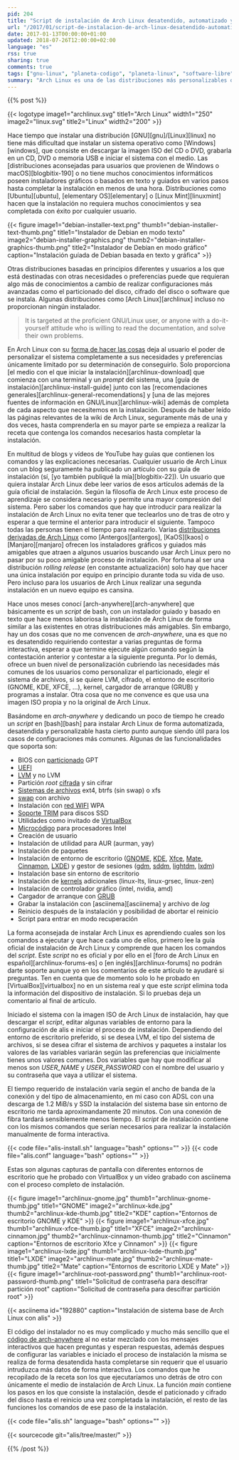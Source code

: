 ```yaml
---
pid: 204
title: "Script de instalación de Arch Linux desatendido, automatizado y personalizable"
url: "/2017/01/script-de-instalacion-de-arch-linux-desatendido-automatizado-y-personalizable/"
date: 2017-01-13T00:00:00+01:00
updated: 2018-07-26T12:00:00+02:00
language: "es"
rss: true
sharing: true
comments: true
tags: ["gnu-linux", "planeta-codigo", "planeta-linux", "software-libre"]
summary: "Arch Linux es una de las distribuciones más personalizables de GNU/Linux pero cuya instalación requiere leer una buena cantidad de documentación para saber que comandos ejecutar en el _prompt_ del sistema en el que te deja se medio de instalación. Algunos usuarios eligen una distribución como Antergos, KaOS o Manjaro con un instalalador gráfico y guiado simplemente por el hecho de no enfrentarse al instalador de Arch Linux. Ejecutar un comando y esperar a que termine para introducir otro es lento y requiere de atención. "
---
```


{{% post %}}

{{< logotype image1="archlinux.svg" title1="Arch Linux" width1="250" image2="linux.svg" title2="Linux" width2="200" >}}

Hace tiempo que instalar una distribución [GNU][gnu]/[Linux][linux] no tiene más dificultad que instalar un sistema operativo como [Windows][windows], que consiste en descargar la imagen ISO del CD o DVD, grabarla en un CD, DVD o memoria USB e iniciar el sistema con el medio. Las [distribuciones aconsejadas para usuarios que provienen de Windows o macOS][blogbitix-190] o no tiene muchos conocimientos informáticos poseen instaladores gráficos o basados en texto y guiados en varios pasos hasta completar la instalación en menos de una hora. Distribuciones como [Ubuntu][ubuntu], [elementary OS][elementary] o [Linux Mint][linuxmint] hacen que la instalación no requiera muchos conocimientos y sea completada con éxito por cualquier usuario.

{{< figure
    image1="debian-installer-text.png" thumb1="debian-installer-text-thumb.png" title1="Instalador de Debian en modo texto"
    image2="debian-installer-graphics.png" thumb2="debian-installer-graphics-thumb.png" title2="Instalador de Debian en modo gráfico"
    caption="Instalación guíada de Debian basada en texto y gráfica" >}}

Otras distribuciones basadas en principios diferentes y usuarios a los que está destinadas con otras necesidades o preferencias puede que requieran algo más de conocimientos a cambio de realizar configuraciones más avanzadas como el particionado del disco, cifrado del disco o software que se instala. Algunas distribuciones como [Arch Linux][archlinux] incluso no proporcionan ningún instalador.

> It is targeted at the proficient GNU/Linux user, or anyone with a do-it-yourself attitude who is
> willing to read the documentation, and solve their own problems.

En Arch Linux con su [forma de hacer las cosas](https://wiki.archlinux.org/index.php/Arch_Linux) deja al usuario el poder de personalizar el sistema completamente a sus necesidades y preferencias únicamente limitado por su determinación de conseguirlo. Solo proporciona [el medio con el que iniciar la instalación][archlinux-download] que comienza con una terminal y un _prompt_ del sistema, una [guía de instalación][archlinux-install-guide] junto con las [recomendaciones generales][archlinux-general-recomendations] y [una de las mejores fuentes de información en GNU/Linux][archlinux-wiki] además de completa de cada aspecto que necesitemos en la instalación. Después de haber leído las páginas relevantes de la wiki de Arch Linux, seguramente más de una y dos veces, hasta comprenderla en su mayor parte se empieza a realizar la receta que contenga los comandos necesarios hasta completar la instalación.

En multitud de blogs y vídeos de YouTube hay guías que contienen los comandos y las explicaciones necesarias. Cualquier usuario de Arch Linux con un blog seguramente ha publicado un artículo con su guía de instalación (sí, [yo también publiqué la mía][blogbitix-22]). Un usuario que quiera instalar Arch Linux debe leer varios de esos artículos además de la guía oficial de instalación. Según la filosofía de Arch Linux este proceso de aprendizaje se considera necesario y permite una mayor compresión del sistema. Pero saber los comandos que hay que introducir para realizar la instalación de Arch Linux no evita tener que teclearlos uno de tras de otro y esperar a que termine el anterior para introducir el siguiente. Tampoco todas las personas tienen el tiempo para realizarlo. Varias [distribuciones derivadas de Arch Linux](https://wiki.archlinux.org/index.php/Arch-based_distributions) como [Antergos][antergos], [KaOS][kaos] o [Manjaro][manjaro] ofrecen los instaladores gráficos y guiados más amigables que atraen a algunos usuarios buscando usar Arch Linux pero no pasar por su poco amigable proceso de instalación. Por fortuna al ser una distribución _rolling release_ (en constante actualización) solo hay que hacer una única instalación por equipo en principio durante toda su vida de uso. Pero incluso para los usuarios de Arch Linux realizar una segunda instalación en un nuevo equipo es cansina.

Hace unos meses conocí [arch-anywhere][arch-anywhere] que básicamente es un _script_ de bash, con un instalador guiado y basado en texto que hace menos laboriosa la instalación de Arch Linux de forma similar a las existentes en otras distribuciones más amigables. Sin embargo, hay un dos cosas que no me convencen de _arch-anywhere_, una es que no es desatendido requiriendo contestar a varias preguntas de forma interactiva, esperar a que termine ejecute algún comando según la contestación anterior y contestar a la siguiente pregunta. Por lo demás, ofrece un buen nivel de personalización cubriendo las necesidades más comunes de los usuarios como personalizar el particionado, elegir el sistema de archivos, si se quiere LVM, cifrado, el entorno de escritorio (GNOME, KDE, XFCE, ...), kernel, cargador de arranque (GRUB) y programas a instalar. Otra cosa que no me convence es que usa una imagen ISO propia y no la original de Arch Linux.

Basándome en _arch-anywhere_ y dedicando un poco de tiempo he creado un _script_ en [bash][bash] para instalar Arch Linux de forma automatizada, desatendida y personalizable hasta cierto punto aunque siendo útil para los casos de configuraciones más comunes. Algunas de las funcionalidades que soporta son:

* BIOS con [particionado](https://wiki.archlinux.org/index.php/Partitioning) GPT
* [UEFI](https://wiki.archlinux.org/index.php/Unified_Extensible_Firmware_Interface)
* [LVM](https://wiki.archlinux.org/index.php/LVM) y no LVM
* Partición _root_ [cifrada](https://wiki.archlinux.org/index.php/Dm-crypt/Encrypting_an_entire_system) y sin cifrar
* [Sistemas de archivos](https://wiki.archlinux.org/index.php/File_systems) ext4, btrfs (sin swap) o xfs
* [swap](https://wiki.archlinux.org/index.php/Swap) con archivo
* Instalación con [red WIFI](https://wiki.archlinux.org/index.php/Wireless_network_configuration) WPA
* [Soporte TRIM](https://wiki.archlinux.org/index.php/Solid_State_Drives) para discos SSD
* Utilidades como invitado de [VirtualBox](https://wiki.archlinux.org/index.php/VirtualBox)
* [Microcódigo](https://wiki.archlinux.org/index.php/Microcode) para procesadores Intel
* Creación de usuario
* Instalación de utilidad para AUR (aurman, yay)
* Instalación de paquetes
* Instalación de entorno de escritorio ([GNOME](https://wiki.archlinux.org/index.php/GNOME), [KDE](https://wiki.archlinux.org/index.php/KDE), [Xfce](https://wiki.archlinux.org/index.php/Xfce), [Mate](https://wiki.archlinux.org/index.php/MATE), [Cinnamon](https://wiki.archlinux.org/index.php/Cinnamon), [LXDE](https://wiki.archlinux.org/index.php/LXDE)) y gestor de sesiones ([gdm](https://wiki.archlinux.org/index.php/GDM), [sddm](https://wiki.archlinux.org/index.php/SDDM), [lightdm](https://wiki.archlinux.org/index.php/LightDM), [lxdm](https://wiki.archlinux.org/index.php/LXDM))
* Instalación base sin entorno de escritorio
* Instalación de [kernels](https://wiki.archlinux.org/index.php/Kernels) adicionales (linux-lts, linux-grsec, linux-zen)
* Instalación de controlador gráfico (intel, nvidia, amd)
* Cargador de arranque con [GRUB](https://wiki.archlinux.org/index.php/GRUB)
* Grabar la instalación con [asciinema][asciinema] y archivo de _log_
* Reinicio después de la instalación y posibilidad de abortar el reinicio
* Script para entrar en modo recuperación

La forma aconsejada de instalar Arch Linux es aprendiendo cuales son los comandos a ejecutar y que hace cada uno de ellos, primero lee la guía oficial de instalación de Arch Linux y comprende que hacen los comandos del _script_. Este _script_ no es oficial y por ello en el [foro de Arch Linux en español][archlinux-forums-es] o [en inglés][archlinux-forums] no podrán darte soporte aunque yo en los comentarios de este artículo te ayudaré si preguntas. Ten en cuenta que de momento solo lo he probado en [VirtualBox][virtualbox] no en un sistema real y que este _script_ elimina toda la información del dispositivo de instalación. Si lo pruebas deja un comentario al final de artículo.

Iniciado el sistema con la imagen ISO de Arch Linux de instalación, hay que descargar el _script_, editar algunas variables de entorno para la configuración de alis e iniciar el proceso de instalación. Dependiendo del entorno de escritorio preferido, si se desea LVM, el tipo del sistema de archivos, si se desea cifrar el sistema de archivos y paquetes a instalar los valores de las variables variarán según las preferencias que inicialmente tienes unos valores comunes. Dos variables que hay que modificar al menos son _USER\_NAME_ y _USER\_PASSWORD_ con el nombre del usuario y su contraseña que vaya a utilizar el sistema.

El tiempo requerido de instalación varía según el ancho de banda de la conexión y del tipo de almacenamiento, en mi caso con ADSL con una descarga de 1.2 MiB/s y SSD la instalación del sistema base sin entorno de escritorio me tarda aproximandamente 20 minutos. Con una conexión de fibra tardará sensiblemente menos tiempo. El _script_ de instalación contiene con los mismos comandos que serían necesarios para realizar la instalación manualmente de forma interactiva.

{{< code file="alis-install.sh" language="bash" options="" >}}
{{< code file="alis.conf" language="bash" options="" >}}

Estas son algunas capturas de pantalla con diferentes entornos de escritorio que he probado con VirtualBox y un vídeo grabado con asciinema con el proceso completo de instalación.

{{< figure
    image1="archlinux-gnome.jpg" thumb1="archlinux-gnome-thumb.jpg" title1="GNOME"
    image2="archlinux-kde.jpg" thumb2="archlinux-kde-thumb.jpg" title2="KDE"
    caption="Entornos de escritorio GNOME y KDE" >}}
    {{< figure
    image1="archlinux-xfce.jpg" thumb1="archlinux-xfce-thumb.jpg" title1="XFCE"
    image2="archlinux-cinnamon.jpg" thumb2="archlinux-cinnamon-thumb.jpg" title2="Cinnamon"
    caption="Entornos de escritorio Xfce y Cinnamon" >}}
    {{< figure
    image1="archlinux-lxde.jpg" thumb1="archlinux-lxde-thumb.jpg" title1="LXDE"
    image2="archlinux-mate.jpg" thumb2="archlinux-mate-thumb.jpg" title2="Mate"
    caption="Entornos de escritorio LXDE y Mate" >}}
    {{< figure
    image1="archlinux-root-password.png" thumb1="archlinux-root-password-thumb.png" title1="Solicitud de contraseña para descifrar partición root"
    caption="Solicitud de contraseña para descifrar partición root" >}}

{{< asciinema id="192880"    caption="Instalación de sistema base de Arch Linux con alis" >}}

El código del instalador no es muy complicado y mucho más sencillo que el [código de arch-anywhere](https://github.com/deadhead420/arch-linux-anywhere/blob/master/arch-installer.sh) al no estar mezclado con los mensajes interactivos que hacen preguntas y esperan respuestas, además despues de configurar las variables e iniciado el proceso de instalación la misma se realiza de forma desatendida hasta completarse sin requerir que el usuario intruduzca más datos de forma interactiva. Los comandos que he recopilado de la receta son los que ejecutaríamos uno detrás de otro con únicamente el medio de instalación de Arch Linux. La función _main_ contiene los pasos en los que consiste la instalación, desde el paticionado y cifrado del disco hasta el reinicio una vez completada la instalación, el resto de las funciones los comandos de ese paso de la instalación.

{{< code file="alis.sh" language="bash" options="" >}}

{{< sourcecode git="alis/tree/master/" >}}

{{% /post %}}
